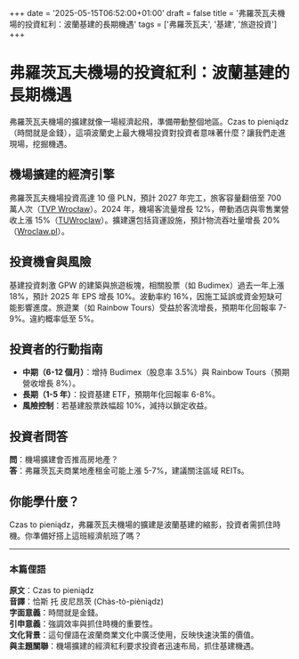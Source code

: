+++
date = '2025-05-15T06:52:00+01:00'
draft = false
title = '弗羅茨瓦夫機場的投資紅利：波蘭基建的長期機遇'
tags = ['弗羅茨瓦夫', '基建', '旅遊投資']
+++

# 弗羅茨瓦夫機場的投資紅利：波蘭基建的長期機遇

弗羅茨瓦夫機場的擴建就像一場經濟起飛，準備帶動整個地區。Czas to pieniądz（時間就是金錢），這項波蘭史上最大機場投資對投資者意味著什麼？讓我們走進現場，挖掘機遇。

## 機場擴建的經濟引擎

弗羅茨瓦夫機場投資高達 10 億 PLN，預計 2027 年完工，旅客容量翻倍至 700 萬人次（[TVP Wrocław](https://wroclaw.tvp.pl/86709391/najwieksza-inwestycja-w-historii-wroclawskiego-lotniska)）。2024 年，機場客流量增長 12%，帶動酒店與零售業營收上漲 15%（[TUWroclaw](https://tuwroclaw.com/artykul/tak-rosnie-wroclawskie-n1601226)）。擴建還包括貨運設施，預計物流吞吐量增長 20%（[Wroclaw.pl](https://www.wroclaw.pl/dla-mieszkanca/przebudowa-lotniska-wroclaw-postepy-zdjecia-termin-zamkniecia-lotniska)）。

## 投資機會與風險

基建投資刺激 GPW 的建築與旅遊板塊，相關股票（如 Budimex）過去一年上漲 18%，預計 2025 年 EPS 增長 10%。波動率約 16%，因施工延誤或資金短缺可能影響進度。旅遊業（如 Rainbow Tours）受益於客流增長，預期年化回報率 7-9%。違約概率低至 5%。

## 投資者的行動指南

- **中期（6-12 個月）**：增持 Budimex（股息率 3.5%）與 Rainbow Tours（預期營收增長 8%）。
- **長期（1-5 年）**：投資基建 ETF，預期年化回報率 6-8%。
- **風險控制**：若基建股票跌幅超 10%，減持以鎖定收益。

## 投資者問答

**問**：機場擴建會否推高房地產？  
**答**：弗羅茨瓦夫商業地產租金可能上漲 5-7%，建議關注區域 REITs。

## 你能學什麼？

Czas to pieniądz，弗羅茨瓦夫機場的擴建是波蘭基建的縮影，投資者需抓住時機。你準備好搭上這班經濟航班了嗎？

---

### 本篇俚語

**原文**：Czas to pieniądz  
**音譯**：恰斯 托 皮尼昂茨 (Chàs-tò-pièniądz)  
**字面意義**：時間就是金錢。  
**引申意義**：強調效率與抓住時機的重要性。  
**文化背景**：這句俚語在波蘭商業文化中廣泛使用，反映快速決策的價值。  
**與主題關聯**：機場擴建的經濟紅利要求投資者迅速布局，抓住基建機遇。